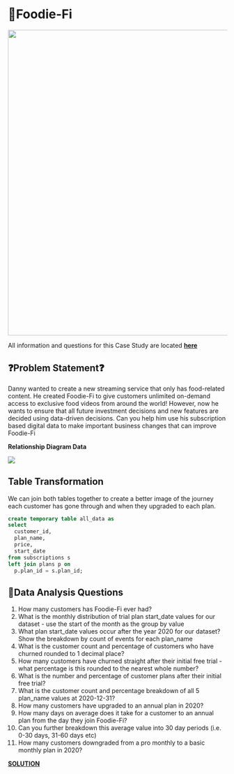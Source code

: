 # 🥘Foodie-Fi

<img src="https://8weeksqlchallenge.com/images/case-study-designs/3.png" width="700">

All information and questions for this Case Study are located [**here**](https://8weeksqlchallenge.com/case-study-3/)

## ❓Problem Statement❓

Danny wanted to create a new streaming service that only has food-related content. He created Foodie-Fi to give customers unlimited on-demand access to exclusive food videos from around the world! However, now he wants to ensure that all future investment decisions and new features are decided using data-driven decisions. Can you help him use his subscription based digital data to make important business changes that can improve Foodie-Fi

**Relationship Diagram Data**

<img src="https://i.gyazo.com/a9472ead2139fab73dc6b7a7cd461055.png">

## Table Transformation
We can join both tables together to create a better image of the journey each customer has gone through and when they upgraded to each plan. 

```sql
create temporary table all_data as
select
  customer_id,
  plan_name,
  price,
  start_date
from subscriptions s
left join plans p on
  p.plan_id = s.plan_id;
```

## 📓Data Analysis Questions
1. How many customers has Foodie-Fi ever had?
2. What is the monthly distribution of trial plan start_date values for our dataset - use the start of the month as the group by value
3. What plan start_date values occur after the year 2020 for our dataset? Show the breakdown by count of events for each plan_name
4. What is the customer count and percentage of customers who have churned rounded to 1 decimal place?
5. How many customers have churned straight after their initial free trial - what percentage is this rounded to the nearest whole number?
6. What is the number and percentage of customer plans after their initial free trial?
7. What is the customer count and percentage breakdown of all 5 plan_name values at 2020-12-31?
8. How many customers have upgraded to an annual plan in 2020?
9. How many days on average does it take for a customer to an annual plan from the day they join Foodie-Fi?
10. Can you further breakdown this average value into 30 day periods (i.e. 0-30 days, 31-60 days etc)
11. How many customers downgraded from a pro monthly to a basic monthly plan in 2020?

[**SOLUTION**](https://github.com/Strova23/8-Week-SQL/blob/main/%233%20-%20Foodie-Fi/Data%20Analysis.md)
